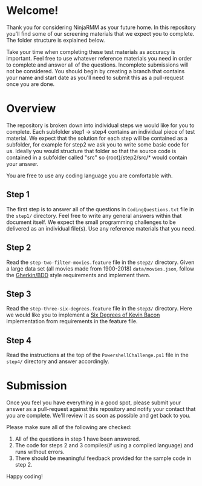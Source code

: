 # Welcome!
Thank you for considering NinjaRMM as your future home. In this repository you'll find some of our screening materials that we expect you to complete. The folder structure is explained below.

Take your time when completing these test materials as accuracy is important. Feel free to use whatever reference materials you need in order to complete and answer all of the questions. Incomplete submissions will not be considered. You should begin by creating a branch that contains your name and start date as you'll need to submit this as a pull-request once you are done.

# Overview
The repository is broken down into individual steps we would like for you to complete. Each subfolder step1 -> step4 contains an individual piece of test material. We expect that the solution for each step will be contained as a subfolder, for example for step2 we ask you to write some basic code for us. Ideally you would structure that folder so that the source code is contained in a subfolder called "src" so {root}/step2/src/* would contain your answer. 

You are free to use any coding language you are comfortable with.

## Step 1
The first step is to answer all of the questions in `CodingQuestions.txt` file in the `step1/` directory. Feel free to write any general answers within that document itself. We expect the small programming challenges to be delivered as an individual file(s). Use any reference materials that you need.

## Step 2
Read the `step-two-filter-movies.feature` file in the `step2/` directory. Given a large data set (all movies made from 1900-2018) `data/movies.json`, follow the [Gherkin/BDD](https://www.guru99.com/gherkin-test-cucumber.html) style requirements and implement them.

## Step 3
Read the `step-three-six-degrees.feature` file in the `step3/` directory. Here we would like you to implement a [Six Degrees of Kevin Bacon](https://en.wikipedia.org/wiki/Six_Degrees_of_Kevin_Bacon#:~:text=Six%20Degrees%20of%20Kevin%20Bacon%20or%20Bacon's%20Law%20is%20a,ultimately%20leads%20to%20prolific%20American) implementation from requirements in the feature file.

## Step 4
Read the instructions at the top of the `PowershellChallenge.ps1` file in the `step4/` directory and answer accordingly.

# Submission
Once you feel you have everything in a good spot, please submit your answer as a pull-request against this repository and notify your contact that you are complete. We'll review it as soon as possible and get back to you.

Please make sure all of the following are checked:

1. All of the questions in step 1 have been answered.
2. The code for steps 2 and 3 compiles(if using a compiled language) and runs without errors.
3. There should be meaningful feedback provided for the sample code in step 2.

Happy coding!
